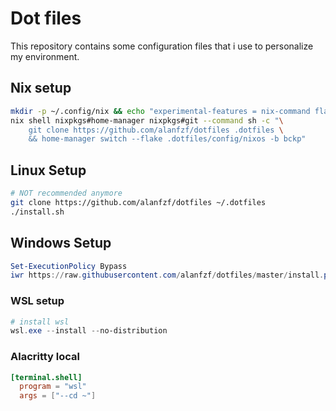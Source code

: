 # Dot files
This repository contains some configuration files that i use to personalize my environment.

## Nix setup

```bash
mkdir -p ~/.config/nix && echo "experimental-features = nix-command flakes" > ~/.config/nix/nix.conf
nix shell nixpkgs#home-manager nixpkgs#git --command sh -c "\
	git clone https://github.com/alanfzf/dotfiles .dotfiles \
	&& home-manager switch --flake .dotfiles/config/nixos -b bckp"
```

## Linux Setup

```bash
# NOT recommended anymore
git clone https://github.com/alanfzf/dotfiles ~/.dotfiles
./install.sh
```

## Windows Setup

```powershell
Set-ExecutionPolicy Bypass
iwr https://raw.githubusercontent.com/alanfzf/dotfiles/master/install.ps1 | iex
```

### WSL setup

```powershell
# install wsl
wsl.exe --install --no-distribution
```
### Alacritty local

```toml
[terminal.shell]
  program = "wsl"
  args = ["--cd ~"]
```
